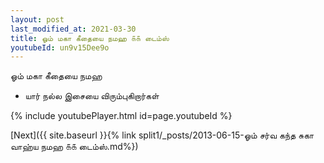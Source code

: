 ```yaml
---
layout: post
last_modified_at: 2021-03-30
title: ஓம் மகா கீதையை நமஹ ௧௧ டைம்ஸ்
youtubeId: un9v15Dee9o
---
```

 
 
 ஓம் மகா கீதையை நமஹ  
 
 -  யார் நல்ல இசையை விரும்புகிறார்கள் 
 
  
 
  
 
 
 
 
 
 


{% include youtubePlayer.html id=page.youtubeId %}
 
[Next]({{ site.baseurl }}{% link  split1/_posts/2013-06-15-ஓம் சர்வ கந்த சுகா வாஹ்ய நமஹ ௧௧ டைம்ஸ்.md%})
 
